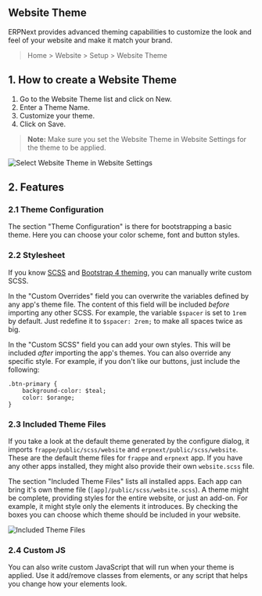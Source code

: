 ## Website Theme

ERPNext provides advanced theming capabilities to customize the look and feel of your website and make it match your brand.

> Home > Website > Setup > Website Theme

## 1\. How to create a Website Theme

1.  Go to the Website Theme list and click on New.
2.  Enter a Theme Name.
3.  Customize your theme.
4.  Click on Save.

> **Note:** Make sure you set the Website Theme in Website Settings for the theme to be applied.

![Select Website Theme in Website Settings](https://docs.erpnext.com/files/website-theme.png)

## 2\. Features

### 2.1 Theme Configuration

The section "Theme Configuration" is there for bootstrapping a basic theme. Here you can choose your color scheme, font and button styles.

### 2.2 Stylesheet

If you know [SCSS](https://sass-lang.com/guide) and [Bootstrap 4 theming](https://getbootstrap.com/docs/4.3/getting-started/theming/), you can manually write custom SCSS.

In the "Custom Overrides" field you can overwrite the variables defined by any app's theme file. The content of this field will be included _before_ importing any other SCSS. For example, the variable `$spacer` is set to `1rem` by default. Just redefine it to `$spacer: 2rem;` to make all spaces twice as big.

In the "Custom SCSS" field you can add your own styles. This will be included _after_ importing the app's themes. You can also override any specific style. For example, if you don't like our buttons, just include the following:

```
.btn-primary {
    background-color: $teal;
    color: $orange;
}
```

### 2.3 Included Theme Files

If you take a look at the default theme generated by the configure dialog, it imports `frappe/public/scss/website` and `erpnext/public/scss/website`. These are the default theme files for `frappe` and `erpnext` app. If you have any other apps installed, they might also provide their own `website.scss` file.

The section "Included Theme Files" lists all installed apps. Each app can bring it's own theme file (`[app]/public/scss/website.scss`). A theme might be complete, providing styles for the entire website, or just an add-on. For example, it might style only the elements it introduces. By checking the boxes you can choose which theme should be included in your website.

![Included Theme Files](https://docs.erpnext.com/files/website-theme-included-theme-files.gif)

### 2.4 Custom JS

You can also write custom JavaScript that will run when your theme is applied. Use it add/remove classes from elements, or any script that helps you change how your elements look.